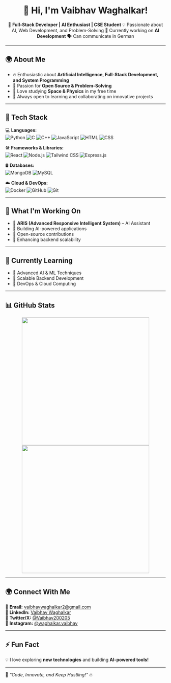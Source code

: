<h1 align="center">👋 Hi, I'm Vaibhav Waghalkar!</h1>

<p align="center">
🚀 <b>Full-Stack Developer | AI Enthusiast | CSE Student</b>  
💡 Passionate about AI, Web Development, and Problem-Solving  
🎯 Currently working on <b>AI Development</b>  
🗣 Can communicate in German  
</p>

---

## 🌍 **About Me**
- 🔥 Enthusiastic about **Artificial Intelligence, Full-Stack Development, and System Programming**  
- 🎯 Passion for **Open Source & Problem-Solving**  
- 📖 Love studying **Space & Physics** in my free time  
- 🌟 Always open to learning and collaborating on innovative projects  

---

## 🚀 **Tech Stack**
💻 **Languages:**  
![Python](https://img.shields.io/badge/Python-3776AB?style=flat&logo=python&logoColor=white)
![C](https://img.shields.io/badge/C-00599C?style=flat&logo=c&logoColor=white)
![C++](https://img.shields.io/badge/C++-00599C?style=flat&logo=c%2B%2B&logoColor=white)
![JavaScript](https://img.shields.io/badge/JavaScript-F7DF1E?style=flat&logo=javascript&logoColor=black)
![HTML](https://img.shields.io/badge/HTML-E34F26?style=flat&logo=html5&logoColor=white)
![CSS](https://img.shields.io/badge/CSS-1572B6?style=flat&logo=css3&logoColor=white)  

🛠️ **Frameworks & Libraries:**  
![React](https://img.shields.io/badge/React-61DAFB?style=flat&logo=react&logoColor=black)
![Node.js](https://img.shields.io/badge/Node.js-339933?style=flat&logo=nodedotjs&logoColor=white)
![Tailwind CSS](https://img.shields.io/badge/TailwindCSS-06B6D4?style=flat&logo=tailwindcss&logoColor=white)
![Express.js](https://img.shields.io/badge/Express.js-000000?style=flat&logo=express&logoColor=white)  

🛢️ **Databases:**  
![MongoDB](https://img.shields.io/badge/MongoDB-47A248?style=flat&logo=mongodb&logoColor=white)
![MySQL](https://img.shields.io/badge/MySQL-4479A1?style=flat&logo=mysql&logoColor=white)  

☁️ **Cloud & DevOps:**  
![Docker](https://img.shields.io/badge/Docker-2496ED?style=flat&logo=docker&logoColor=white)
![GitHub](https://img.shields.io/badge/GitHub-181717?style=flat&logo=github&logoColor=white)
![Git](https://img.shields.io/badge/Git-F05032?style=flat&logo=git&logoColor=white)  

---

## 📌 **What I'm Working On**
- 🔹 **ARIS (Advanced Responsive Intelligent System)** – AI Assistant  
- 🔹 Building AI-powered applications  
- 🔹 Open-source contributions  
- 🔹 Enhancing backend scalability  

---

## 🎯 **Currently Learning**
- 🔸 Advanced AI & ML Techniques  
- 🔸 Scalable Backend Development  
- 🔸 DevOps & Cloud Computing  

---

## 📊 **GitHub Stats**
<p align="center">
<img src="https://github-readme-stats.vercel.app/api?username=Vaibhav-Waghalkar&show_icons=true&theme=radical" width="400px">
<img src="https://github-readme-streak-stats.herokuapp.com/?user=Vaibhav-Waghalkar&theme=radical" width="400px">
</p>

---

## 🌍 **Connect With Me**
📧 **Email:** [vaibhavwaghalkar2@gmail.com](mailto:vaibhavwaghalkar2@gmail.com)  
🔗 **LinkedIn:** [Vaibhav Waghalkar](https://www.linkedin.com/in/vaibhav-waghalkar-848885343/)  
🔗 **Twitter/X:** [@Vaibhav200205](https://x.com/Vaibhav200205)  
🔗 **Instagram:** [@waghalkar.vaibhav](https://www.instagram.com/waghalkar.vaibhav/)  

---

## ⚡ **Fun Fact**
💡 I love exploring **new technologies** and building **AI-powered tools!**  

---

🚀 _"Code, Innovate, and Keep Hustling!"_ 🔥
